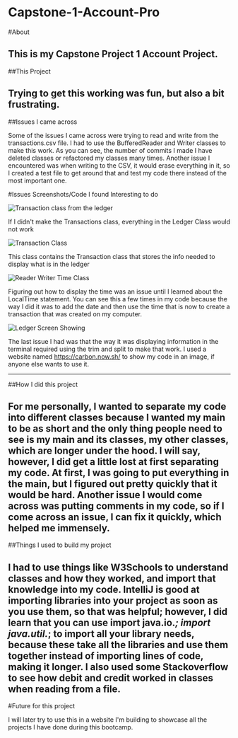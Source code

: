 # Capstone-1-Account-Pro
#About

This is my Capstone Project 1 Account Project.
---
##This Project

Trying to get this working was fun, but also a bit frustrating.
---
##Issues I came across

Some of the issues I came across were trying to read and write from the transactions.csv file. I had to use the BufferedReader and Writer classes to make this work. As you can see, the number of commits I made I have deleted classes or refactored my classes many times. Another issue I encountered was when writing to the CSV, it would erase everything in it, so I created a test file to get around that and test my code there instead of the most important one.

#Issues Screenshots/Code I found Interesting to do

![Transaction class from the ledger](https://github.com/user-attachments/assets/1a7cfeaf-b238-418c-90ea-90892c539c7b)

If I didn't make the Transactions class, everything in the Ledger Class would not work

![Transaction Class](https://github.com/user-attachments/assets/fb4fdcf2-770d-465e-bbc4-256a4859b2d6)

This class contains the Transaction class that stores the info needed to display what is in the ledger

![Reader Writer Time Class](https://github.com/user-attachments/assets/11566fbd-3010-49e4-bd09-8f7668444299)

Figuring out how to display the time was an issue until I learned about the LocalTime statement. You can see this a few times in my code because the way I did it was to add the date and then use the time that is now to create a transaction that was created on my computer. 


![Ledger Screen Showing](https://github.com/user-attachments/assets/232226b0-1f58-4187-a047-1e5a4623fdc7)

The last issue I had was that the way it was displaying information in the terminal required using the trim and split to make that work. I used a website named https://carbon.now.sh/ to show my code in an image, if anyone else wants to use it.

---
##How I did this project

For me personally, I wanted to separate my code into different classes because I wanted my main to be as short and the only thing people need to see is my main and its classes, my other classes, which are longer under the hood. I will say, however, I did get a little lost at first separating my code. At first, I was going to put everything in the main, but I figured out pretty quickly that it would be hard. Another issue I would come across was putting comments in my code, so if I come across an issue, I can fix it quickly, which helped me immensely. 
---
##Things I used to build my project

I had to use things like W3Schools to understand classes and how they worked, and import that knowledge into my code. IntelliJ is good at importing libraries into your project as soon as you use them, so that was helpful; however, I did learn that you can use import java.io.*; import java.util.*; to import all your library needs, because these take all the libraries and use them together instead of importing lines of code, making it longer. I also used some Stackoverflow to see how debit and credit worked in classes when reading from a file.
---
#Future for this project


I will later try to use this in a website I'm building to showcase all the projects I have done during this bootcamp.
